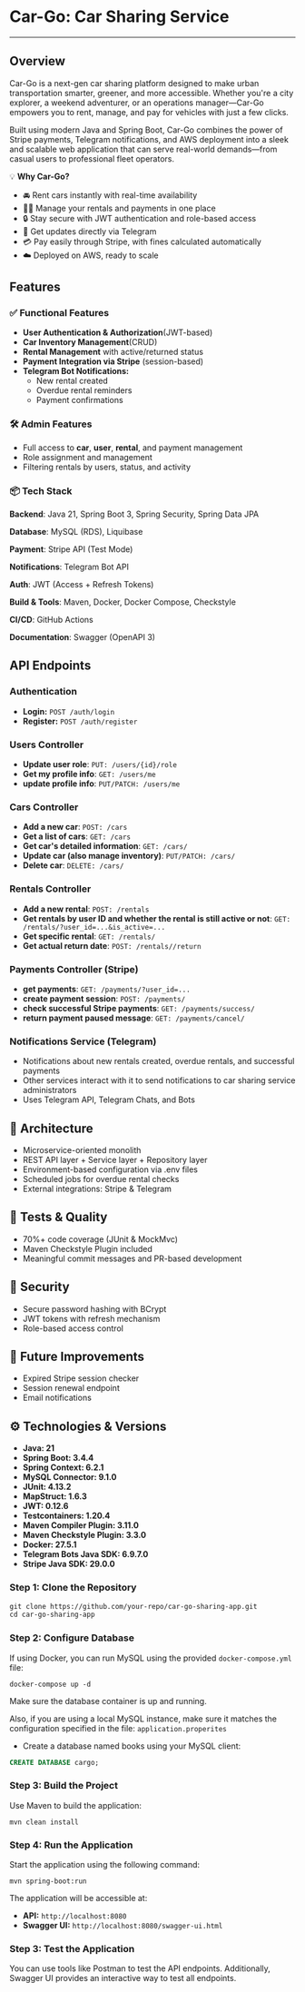 # Car-Go: Car Sharing Service
___

## Overview
Car-Go is a next-gen car sharing platform designed to make urban transportation smarter, greener, and more accessible. Whether you're a city explorer, a weekend adventurer, or an operations manager—Car-Go empowers you to rent, manage, and pay for vehicles with just a few clicks.

Built using modern Java and Spring Boot, Car-Go combines the power of Stripe payments, Telegram notifications, and AWS deployment into a sleek and scalable web application that can serve real-world demands—from casual users to professional fleet operators.

💡 __Why Car-Go?__
+ 🚘 Rent cars instantly with real-time availability
+ 🧑‍💼 Manage your rentals and payments in one place
+ 🔒 Stay secure with JWT authentication and role-based access
+ 📲 Get updates directly via Telegram
+ 💳 Pay easily through Stripe, with fines calculated automatically
+ ☁️ Deployed on AWS, ready to scale

## Features

### ✅ Functional Features

+ __User Authentication & Authorization__(JWT-based)
+ __Car Inventory Management__(CRUD)
+ __Rental Management__ with active/returned status
+ __Payment Integration via Stripe__ (session-based)
+ __Telegram Bot Notifications:__
  + New rental created
  + Overdue rental reminders
  + Payment confirmations

### 🛠️ Admin Features

+ Full access to __car__, __user__, __rental__, and payment management
+ Role assignment and management
+ Filtering rentals by users, status, and activity

### 📦 Tech Stack

__Backend__:  Java 21, Spring Boot 3, Spring Security, Spring Data JPA

__Database__: MySQL (RDS), Liquibase

__Payment__: Stripe API (Test Mode)

__Notifications__: Telegram Bot API

__Auth__: JWT (Access + Refresh Tokens)

__Build & Tools__: Maven, Docker, Docker Compose, Checkstyle

__CI/CD__: GitHub Actions

__Documentation__: Swagger (OpenAPI 3)

## API Endpoints

### Authentication
+ __Login:__ ```POST /auth/login```
+ __Register:__ ```POST /auth/register```

### Users Controller
+ __Update user role__: ```PUT: /users/{id}/role```
+ __Get my profile info__: ```GET: /users/me```
+ __update profile info__: ```PUT/PATCH: /users/me```

### Cars Controller
+ __Add a new car__: ```POST: /cars```
+ __Get a list of cars__: ```GET: /cars```
+ __Get car's detailed information__: ```GET: /cars/```
+ __Update car (also manage inventory)__: ```PUT/PATCH: /cars/```
+ __Delete car__: ```DELETE: /cars/```

### Rentals Controller
+ __Add a new rental__: ```POST: /rentals```
+ __Get rentals by user ID and whether the rental is still active or not__: ```GET: /rentals/?user_id=...&is_active=...```
+ __Get specific rental__: ```GET: /rentals/ ```
+ __Get actual return date__: ```POST: /rentals//return```

### Payments Controller (Stripe)
+ __get payments__: ```GET: /payments/?user_id=...```
+ __create payment session__: ```POST: /payments/```
+ __check successful Stripe payments__: ```GET: /payments/success/ ```
+ __return payment paused message__: ```GET: /payments/cancel/```

### Notifications Service (Telegram)
+ Notifications about new rentals created, overdue rentals, and successful payments
+ Other services interact with it to send notifications to car sharing service administrators
+ Uses Telegram API, Telegram Chats, and Bots

## 🧩 Architecture

+ Microservice-oriented monolith
+ REST API layer + Service layer + Repository layer
+ Environment-based configuration via .env files
+ Scheduled jobs for overdue rental checks
+ External integrations: Stripe & Telegram

## 🧪 Tests & Quality
+ 70%+ code coverage (JUnit & MockMvc)
+ Maven Checkstyle Plugin included
+ Meaningful commit messages and PR-based development

## 🔐 Security
+ Secure password hashing with BCrypt
+ JWT tokens with refresh mechanism
+ Role-based access control

## 📅 Future Improvements

+ Expired Stripe session checker
+ Session renewal endpoint
+ Email notifications

## ⚙️ Technologies & Versions

- __Java: 21__
- __Spring Boot: 3.4.4__
- __Spring Context: 6.2.1__
- __MySQL Connector: 9.1.0__
- __JUnit: 4.13.2__
- __MapStruct: 1.6.3__
- __JWT: 0.12.6__
- __Testcontainers: 1.20.4__
- __Maven Compiler Plugin: 3.11.0__
- __Maven Checkstyle Plugin: 3.3.0__
- __Docker: 27.5.1__
- __Telegram Bots Java SDK: 6.9.7.0__
- __Stripe Java SDK: 29.0.0__

### Step 1: Clone the Repository

```html
git clone https://github.com/your-repo/car-go-sharing-app.git
cd car-go-sharing-app
```

### Step 2: Configure Database
If using Docker, you can run MySQL using the provided ```docker-compose.yml``` file:

```docker-compose up -d```

Make sure the database container is up and running.

Also, if you are using a local MySQL instance, make sure it matches the configuration specified in the file: ```application.properites```

- Create a database named books using your MySQL client:

```sql
CREATE DATABASE cargo;
```

### Step 3: Build the Project

Use Maven to build the application:
```
mvn clean install
```
### Step 4: Run the Application

Start the application using the following command:

```
mvn spring-boot:run
```

The application will be accessible at:

- __API:__ ```http://localhost:8080```
- __Swagger UI:__ ```http://localhost:8080/swagger-ui.html```

### Step 3: Test the Application

You can use tools like Postman to test the API endpoints.
Additionally, Swagger UI provides an interactive way to test all endpoints.

